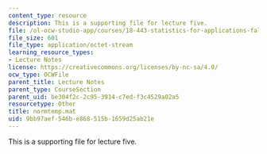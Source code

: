 ```yaml
---
content_type: resource
description: This is a supporting file for lecture five.
file: /ol-ocw-studio-app/courses/18-443-statistics-for-applications-fall-2006/9bb97aef546be868515b1659d25ab21e_normtemp.mat
file_size: 601
file_type: application/octet-stream
learning_resource_types:
- Lecture Notes
license: https://creativecommons.org/licenses/by-nc-sa/4.0/
ocw_type: OCWFile
parent_title: Lecture Notes
parent_type: CourseSection
parent_uid: be304f2c-2c95-3914-c7ed-f3c4529a02a5
resourcetype: Other
title: normtemp.mat
uid: 9bb97aef-546b-e868-515b-1659d25ab21e
---
```

This is a supporting file for lecture five.